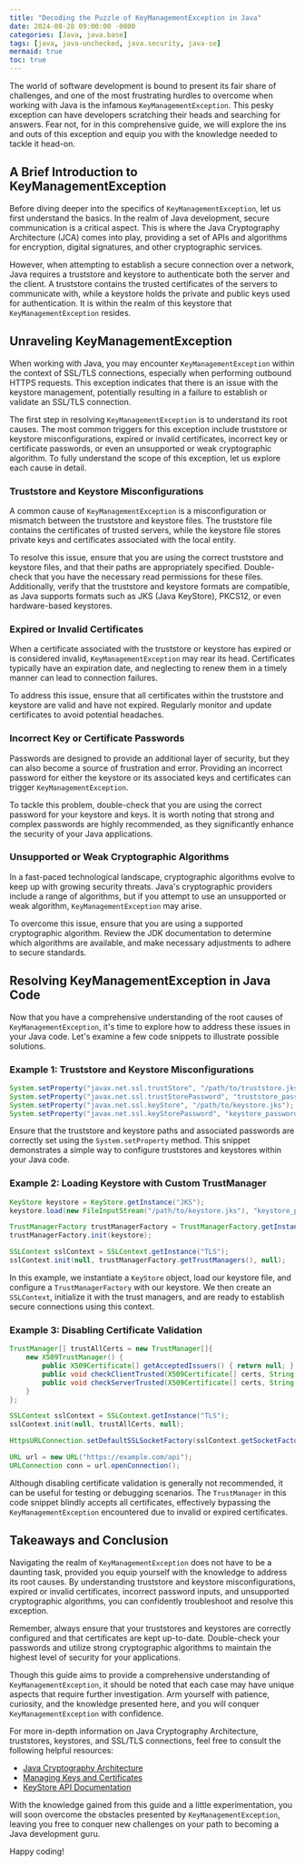 ```yaml
---
title: "Decoding the Puzzle of KeyManagementException in Java"
date: 2024-08-28 09:00:00 -0000
categories: [Java, java.base]
tags: [java, java-unchecked, java.security, java-se]
mermaid: true
toc: true
---
```



The world of software development is bound to present its fair share of challenges, and one of the most frustrating hurdles to overcome when working with Java is the infamous `KeyManagementException`. This pesky exception can have developers scratching their heads and searching for answers. Fear not, for in this comprehensive guide, we will explore the ins and outs of this exception and equip you with the knowledge needed to tackle it head-on.

## A Brief Introduction to KeyManagementException

Before diving deeper into the specifics of `KeyManagementException`, let us first understand the basics. In the realm of Java development, secure communication is a critical aspect. This is where the Java Cryptography Architecture (JCA) comes into play, providing a set of APIs and algorithms for encryption, digital signatures, and other cryptographic services.

However, when attempting to establish a secure connection over a network, Java requires a truststore and keystore to authenticate both the server and the client. A truststore contains the trusted certificates of the servers to communicate with, while a keystore holds the private and public keys used for authentication. It is within the realm of this keystore that `KeyManagementException` resides.

## Unraveling KeyManagementException

When working with Java, you may encounter `KeyManagementException` within the context of SSL/TLS connections, especially when performing outbound HTTPS requests. This exception indicates that there is an issue with the keystore management, potentially resulting in a failure to establish or validate an SSL/TLS connection.

The first step in resolving `KeyManagementException` is to understand its root causes. The most common triggers for this exception include truststore or keystore misconfigurations, expired or invalid certificates, incorrect key or certificate passwords, or even an unsupported or weak cryptographic algorithm. To fully understand the scope of this exception, let us explore each cause in detail.

### Truststore and Keystore Misconfigurations

A common cause of `KeyManagementException` is a misconfiguration or mismatch between the truststore and keystore files. The truststore file contains the certificates of trusted servers, while the keystore file stores private keys and certificates associated with the local entity.

To resolve this issue, ensure that you are using the correct truststore and keystore files, and that their paths are appropriately specified. Double-check that you have the necessary read permissions for these files. Additionally, verify that the truststore and keystore formats are compatible, as Java supports formats such as JKS (Java KeyStore), PKCS12, or even hardware-based keystores.

### Expired or Invalid Certificates

When a certificate associated with the truststore or keystore has expired or is considered invalid, `KeyManagementException` may rear its head. Certificates typically have an expiration date, and neglecting to renew them in a timely manner can lead to connection failures.

To address this issue, ensure that all certificates within the truststore and keystore are valid and have not expired. Regularly monitor and update certificates to avoid potential headaches.

### Incorrect Key or Certificate Passwords

Passwords are designed to provide an additional layer of security, but they can also become a source of frustration and error. Providing an incorrect password for either the keystore or its associated keys and certificates can trigger `KeyManagementException`.

To tackle this problem, double-check that you are using the correct password for your keystore and keys. It is worth noting that strong and complex passwords are highly recommended, as they significantly enhance the security of your Java applications.

### Unsupported or Weak Cryptographic Algorithms

In a fast-paced technological landscape, cryptographic algorithms evolve to keep up with growing security threats. Java's cryptographic providers include a range of algorithms, but if you attempt to use an unsupported or weak algorithm, `KeyManagementException` may arise.

To overcome this issue, ensure that you are using a supported cryptographic algorithm. Review the JDK documentation to determine which algorithms are available, and make necessary adjustments to adhere to secure standards.

## Resolving KeyManagementException in Java Code

Now that you have a comprehensive understanding of the root causes of `KeyManagementException`, it's time to explore how to address these issues in your Java code. Let's examine a few code snippets to illustrate possible solutions.

### Example 1: Truststore and Keystore Misconfigurations

```java
System.setProperty("javax.net.ssl.trustStore", "/path/to/truststore.jks");
System.setProperty("javax.net.ssl.trustStorePassword", "truststore_password");
System.setProperty("javax.net.ssl.keyStore", "/path/to/keystore.jks");
System.setProperty("javax.net.ssl.keyStorePassword", "keystore_password");
```
Ensure that the truststore and keystore paths and associated passwords are correctly set using the `System.setProperty` method. This snippet demonstrates a simple way to configure truststores and keystores within your Java code.

### Example 2: Loading Keystore with Custom TrustManager

```java
KeyStore keystore = KeyStore.getInstance("JKS");
keystore.load(new FileInputStream("/path/to/keystore.jks"), "keystore_password".toCharArray());

TrustManagerFactory trustManagerFactory = TrustManagerFactory.getInstance(TrustManagerFactory.getDefaultAlgorithm());
trustManagerFactory.init(keystore);

SSLContext sslContext = SSLContext.getInstance("TLS");
sslContext.init(null, trustManagerFactory.getTrustManagers(), null);
```
In this example, we instantiate a `KeyStore` object, load our keystore file, and configure a `TrustManagerFactory` with our keystore. We then create an `SSLContext`, initialize it with the trust managers, and are ready to establish secure connections using this context.

### Example 3: Disabling Certificate Validation

```java
TrustManager[] trustAllCerts = new TrustManager[]{
    new X509TrustManager() {
        public X509Certificate[] getAcceptedIssuers() { return null; }
        public void checkClientTrusted(X509Certificate[] certs, String authType) {}
        public void checkServerTrusted(X509Certificate[] certs, String authType) {}
    }
};

SSLContext sslContext = SSLContext.getInstance("TLS");
sslContext.init(null, trustAllCerts, null);

HttpsURLConnection.setDefaultSSLSocketFactory(sslContext.getSocketFactory());

URL url = new URL("https://example.com/api");
URLConnection conn = url.openConnection();
```
Although disabling certificate validation is generally not recommended, it can be useful for testing or debugging scenarios. The `TrustManager` in this code snippet blindly accepts all certificates, effectively bypassing the `KeyManagementException` encountered due to invalid or expired certificates.

## Takeaways and Conclusion

Navigating the realm of `KeyManagementException` does not have to be a daunting task, provided you equip yourself with the knowledge to address its root causes. By understanding truststore and keystore misconfigurations, expired or invalid certificates, incorrect password inputs, and unsupported cryptographic algorithms, you can confidently troubleshoot and resolve this exception.

Remember, always ensure that your truststores and keystores are correctly configured and that certificates are kept up-to-date. Double-check your passwords and utilize strong cryptographic algorithms to maintain the highest level of security for your applications.

Though this guide aims to provide a comprehensive understanding of `KeyManagementException`, it should be noted that each case may have unique aspects that require further investigation. Arm yourself with patience, curiosity, and the knowledge presented here, and you will conquer `KeyManagementException` with confidence.

For more in-depth information on Java Cryptography Architecture, truststores, keystores, and SSL/TLS connections, feel free to consult the following helpful resources:

- [Java Cryptography Architecture](https://docs.oracle.com/en/java/javase/11/docs/technotes/guides/security/crypto/CryptoSpec.html)
- [Managing Keys and Certificates](https://docs.oracle.com/en/java/javase/11/security/java-secure-socket-extension-jsse-reference-guide.html#GUID-8F49D32C-A16B-4F70-8292-C21228A89C2F)
- [KeyStore API Documentation](https://docs.oracle.com/en/java/javase/11/docs/api/java.base/java/security/KeyStore.html)

With the knowledge gained from this guide and a little experimentation, you will soon overcome the obstacles presented by `KeyManagementException`, leaving you free to conquer new challenges on your path to becoming a Java development guru.

Happy coding!
